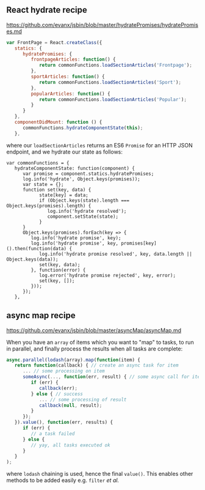 

## React hydrate recipe

https://github.com/evanx/jsbin/blob/master/hydratePromises/hydratePromises.md

```javascript
var FrontPage = React.createClass({
   statics: {
      hydratePromises: {
         frontpageArticles: function() {
            return commonFunctions.loadSectionArticles('Frontpage');
         },
         sportArticles: function() {
            return commonFunctions.loadSectionArticles('Sport');
         },
         popularArticles: function() {
            return commonFunctions.loadSectionArticles('Popular');
         }
      }
   },
   componentDidMount: function () {
      commonFunctions.hydrateComponentState(this);
   },
```
where our `loadSectionArticles` returns an ES6 `Promise` for an HTTP JSON endpoint, and we hydrate our state as follows:
```
var commonFunctions = {
   hydrateComponentState: function(component) {
      var promise = component.statics.hydratePromises;
      log.info('hydrate', Object.keys(promises));
      var state = {};
      function set(key, data) {
            state[key] = data;
            if (Object.keys(state).length === Object.keys(promises).length) {
               log.info('hydrate resolved');
               component.setState(state);
            }
      }
      Object.keys(promises).forEach(key => {
         log.info('hydrate promise', key);
         log.info('hydrate promise', key, promises[key]().then(function(data) {
            log.info('hydrate promise resolved', key, data.length || Object.keys(data));
            set(key, data);
         }, function(error) {
            log.error('hydrate promise rejected', key, error);
            set(key, []);
         }));
      });
   },   
```

## async map recipe

https://github.com/evanx/jsbin/blob/master/asyncMap/asyncMap.md

When you have an `array` of items which you want to "map" to tasks, to run in parallel, and finally process the results when all tasks are complete:

```javascript
async.parallel(lodash(array).map(function(item) { 
   return function(callback) { // create an async task for item
      ... // some processing on item
      someAsync(..., function(err, result) { // some async call for item
         if (err) {
            callback(err);
         } else { // success
            ... // some processing of result
            callback(null, result);
         }
      });
   }).value(), function(err, results) {
      if (err) {
         // a task failed
      } else {
         // yay, all tasks executed ok
      }
   }
);
```

where `lodash` chaining is used, hence the final `value()`. This enables other methods to be added easily e.g. `filter` <i>et al.</i>

